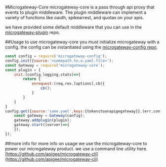 #Microgateway-Core
microgateway-core is a pass through api proxy that events to plugin middleware.  The plugin middleware can implement a variety of functions like oauth, spikearrest, and quotas on your apis.  

we have provided some default middleware that you can use in the [microgateway-plugin](https://github.com/apigee/microgateway-plugins) repo.

##Usage
to use microgateway-core you must initialize microgateway with a config.  the config can be instantiated using the [microgateway-config repo](https://github.com/apigee/microgateway-config).  

```javascript
const config = require('microgateway-config');
config.init({source:'<somepath.to.a.yaml.file>');
const Gateway = require('microgateway-core');
const plugin = {
	init:(config,logging,stats)=>{
		return {
			onrequest:(req,res,[options],cb){
				cb();
			}
		}
	}
}
config.get({source:'same.yaml',keys:{tokenstoanapigegateway}},(err,config)=>{
	const gateway = Gateway(config);
	gateway.addplugin(plugin);
	gateway.start((server)=>{
	});
});
```
##more info
for more info on usage we use the microgateway-core to power our microgateway product. we use a command line utility here.  [https://github.com/apigee/microgateway-cli](https://github.com/apigee/microgateway-cli)